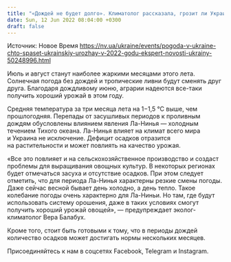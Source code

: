 ```yaml
---
title: "«Дождей не будет долго». Климатолог рассказала, грозит ли Украине в этом году засуха"
date: Sun, 12 Jun 2022 08:04:00 +0300
draft: false
---
```

Источник: Новое Время https://nv.ua/ukraine/events/pogoda-v-ukraine-chto-spaset-ukrainskiy-urozhay-v-2022-godu-ekspert-novosti-ukrainy-50248996.html


 Июль и август станут наиболее жаркими месяцами этого лета. Солнечная погода без дождей и тропические ливни будут сменять друг друга. Благодаря дождливому июню, аграрии надеются все-таки получить хороший урожай в этом году.

Средняя температура за три месяца лета на 1−1,5 °C выше, чем прошлогодняя. Перепады от засушливых периодов к проливным дождям обусловлены влиянием явления Ла-Нинья — холодным течением Тихого океана. Ла-Нинья влияет на климат всего мира и Украина не исключение. Дефицит осадков отразится на растительности и может повлиять на качество урожая.

«Все это повлияет и на сельскохозяйственное производство и создаст проблемы для выращивания овощных культур. В некоторых регионах будет отмечаться засуха и отсутствие осадков. При этом следует отметить, что для периода Ла-Нинья характерны резкие смены погоды. Даже сейчас весной бывает день холодно, а день тепло. Такое колебание погоды очень характерно для Ла-Ниньи. Но там, где будут использовать систему орошения, даже в таких условиях смогут получить хороший урожай овощей», — предупреждает эколог-климатолог Вера Балабух.

Кроме того, стоит быть готовыми к тому, что в периоды дождей количество осадков может достигать нормы нескольких месяцев.

Присоединяйтесь к нам в соцсетях Facebook, Telegram и Instagram.
